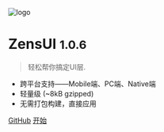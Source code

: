 ![logo](https://zens-pic.oss-cn-shenzhen.aliyuncs.com/static/space/zens-ui.log.svg)

# ZensUI <small>1.0.6</small>

> 轻松帮你搞定UI层.

- 跨平台支持——Mobile端、PC端、Native端
- 轻量级 (~8kB gzipped)
- 无需打包构建，直接应用

[GitHub](https://github.com/ZensFE/ZensUI/)
[开始](#Zens-UI-是什么)